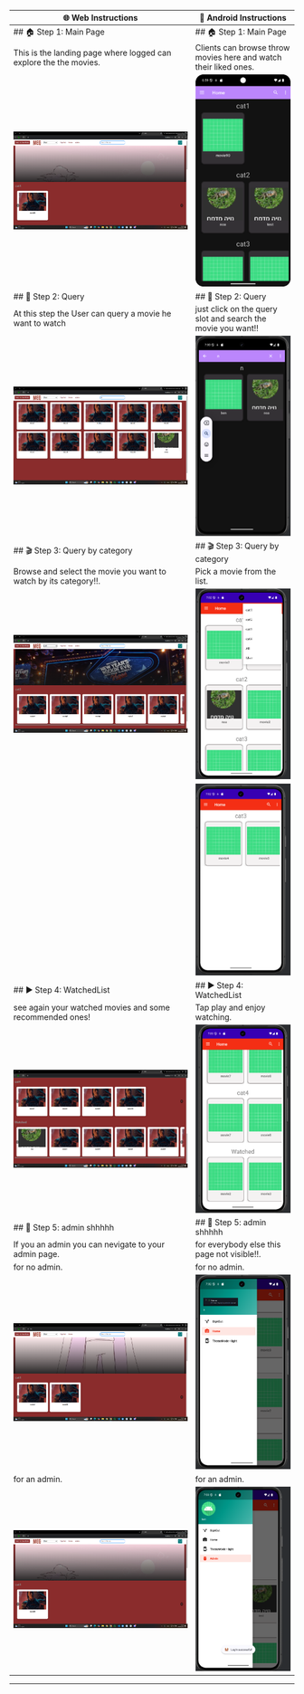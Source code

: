 
| 🌐 **Web Instructions** | 📱 **Android Instructions** |
|-------------------------|----------------------------|
| ## 🏠 Step 1: Main Page  | ## 🏠 Step 1: Main Page  |
| This is the landing page where logged can explore the the movies.  | Clients can browse throw movies here and watch their liked ones. |
| ![Web Main Page](main-react/main.png) | ![Android Main Page](Main-android/main-screen.png) |
| ## 📝 Step 2: Query  | ## 📝 Step 2: Query  |
| At this step the User can query a movie he want to watch | just click on the query slot and search the movie you want!! |
| ![Web Query](main-react/query.png) | ![Android Query](Main-android/query.png) |
| ## 🎬 Step 3: Query by category  | ## 🎬 Step 3: Query by category  |
| Browse and select the movie you want to watch by its category!!. | Pick a movie from the list. |
| ![Web Query by category](main-react/cat3.png) | ![Android Query by category](Main-android/cat.png)|
| | ![Android Query by category](Main-android/cat3.png)| 
| ## ▶️ Step 4: WatchedList  | ## ▶️ Step 4: WatchedList  |
| see again your watched movies and some recommended ones! | Tap play and enjoy watching. |
| ![Web Watch Movie](main-react/watched.png) | ![Android Watch Movie](Main-android/watched-view.png) |
| ## 🔑 Step 5: admin shhhhh  | ## 🔑 Step 5: admin shhhhh  |
| If you an admin you can nevigate to your admin page. | for everybody else this page not visible!!. |
| for no admin. | for no admin. |
| ![Web admin](main-react/noAdmin.png) | ![Android admin](Main-android/navbar_light.png) |
| for an admin. | for an admin. |
| ![Web admin](main-react/main.png) | ![Android admin](Main-android/navbar-admin.png) |

---
